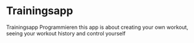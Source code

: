 # Trainingsapp
Trainingsapp Programmieren
this app is about creating your own workout, seeing your workout history and control yourself
